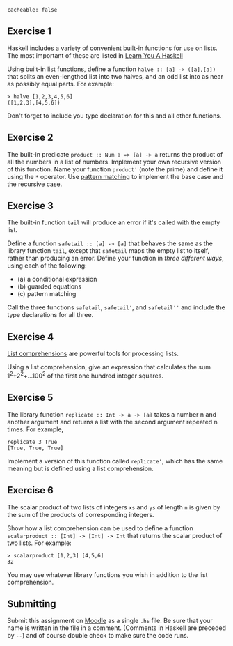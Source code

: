 ```
cacheable: false
```

## Exercise 1

Haskell includes a variety of convenient built-in functions for use on lists. The most important of these are listed in [Learn You A Haskell](http://learnyouahaskell.com/starting-out#an-intro-to-lists)

Using built-in list functions, define a function `halve :: [a] -> ([a],[a])` that splits an even-lengthed list into two halves, and an odd list into as near as possibly equal parts. For example:

<pre><code class="haskell">> halve [1,2,3,4,5,6]
([1,2,3],[4,5,6])</code></pre>

Don't forget to include you type declaration for this and all other functions. 

## Exercise 2

The built-in predicate `product :: Num a => [a] -> a` returns the product of all the numbers in a list of numbers. Implement your own recursive version of this function. Name your function `product'` (note the prime) and define it using the ` * ` operator. Use [pattern matching](http://learnyouahaskell.com/syntax-in-functions#pattern-matching) to implement the base case and the recursive case.   

## Exercise 3

The built-in function `tail` will produce an error if it's called with the empty list. 

Define a function `safetail :: [a] -> [a]` that behaves the same as the library function `tail`, except that `safetail` maps the empty list to itself, rather than producing an error. Define your function 
in *three different ways*, using each of the following:

* (a) a conditional expression
* (b) guarded equations
* (c) pattern matching

Call the three functions `safetail`, `safetail'`, and `safetail''` and include the type declarations for all three.    

## Exercise 4

[List comprehensions](http://learnyouahaskell.com/starting-out#im-a-list-comprehension) are powerful tools for processing lists. 

Using a list comprehension, give an expression that calculates the sum
1<sup>2</sup>+2<sup>2</sup>+...100<sup>2</sup> of the first one hundred integer squares.

## Exercise 5

The library function `replicate :: Int -> a -> [a]` takes a number n and another argument and returns a list with the second argument repeated n times. For example,

<pre><code class="haskell">replicate 3 True
[True, True, True]</code></pre>

Implement a version of this function called `replicate'`, which has the same meaning but is defined using a list comprehension.


## Exercise 6

The scalar product of two lists of integers  `xs` and  `ys` of
length  `n` is given by the
sum of the products of corresponding integers.

Show how a list comprehension
can be used to define a function   `scalarproduct :: [Int] -> [Int] -> Int` that returns the scalar product of two lists.  For example:

<pre><code class="haskell">> scalarproduct [1,2,3] [4,5,6]
32</code></pre>

You may use whatever library functions you wish in addition to the list comprehension.

## Submitting

Submit this assignment on [Moodle](https://moodle.pugetsound.edu/moodle/mod/assign/view.php?id=374236) as a single `.hs` file. Be sure that your name is written in the file in a comment. (Comments in Haskell are preceded by `--`) and of course double check to make sure the code runs. 